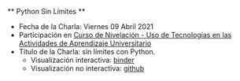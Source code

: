 ** Python Sin Límites **
* Fecha de la Charla: Viernes 09 Abril 2021
* Participación en [Curso de Nivelación - Uso de Tecnologías en las Actividades de Aprendizaje Universitario](http://radio.unsa.edu.ar/index.php/facultades/fac-ciencias-naturales/4637-curso-de-nivelacion-en-el-uso-de-la-tecnologia-en-las-actividades-de-aprendizaje-universitario)
* Título de la Charla: sin límites con Python. 
    * Visualización interactiva: [binder](https://mybinder.org/v2/gh/sebastiandres/charlas/master?filepath=2020_11_XX_pycon_ar_pypsdier/2020_11_XX_pycon_ar.ipynb)
    * Visualización no interactiva: 
    [github](https://github.com/sebastiandres/charlas/blob/master/2020_11_XX_pycon_ar_pypsdier/2020_11_XX_pycon_ar.ipynb)